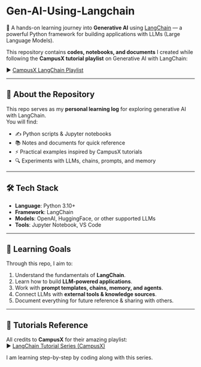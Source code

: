 # Gen-AI-Using-Langchain

🚀 A hands-on learning journey into **Generative AI** using [LangChain](https://www.langchain.com/) — a powerful Python framework for building applications with LLMs (Large Language Models).  

This repository contains **codes, notebooks, and documents** I created while following the **CampusX tutorial playlist** on Generative AI with LangChain: 

▶️ [CampusX LangChain Playlist](https://www.youtube.com/playlist?list=PLKnIA16_RmvaTbihpo4MtzVm4XOQa0ER0)

---

## 📌 About the Repository

This repo serves as my **personal learning log** for exploring generative AI with LangChain.  
You will find:
- ✍️ Python scripts & Jupyter notebooks  
- 📚 Notes and documents for quick reference  
- ⚡ Practical examples inspired by CampusX tutorials  
- 🔍 Experiments with LLMs, chains, prompts, and memory  

---

## 🛠️ Tech Stack

- **Language**: Python 3.10+  
- **Framework**: LangChain  
- **Models**: OpenAI, HuggingFace, or other supported LLMs  
- **Tools**: Jupyter Notebook, VS Code  

---

## 🎯 Learning Goals

Through this repo, I aim to:  
1. Understand the fundamentals of **LangChain**.  
2. Learn how to build **LLM-powered applications**.  
3. Work with **prompt templates, chains, memory, and agents**.  
4. Connect LLMs with **external tools & knowledge sources**.  
5. Document everything for future reference & sharing with others. 

---

## 📖 Tutorials Reference

All credits to **CampusX** for their amazing playlist:  
▶️ [LangChain Tutorial Series (CampusX)](https://www.youtube.com/playlist?list=PLKnIA16_RmvaTbihpo4MtzVm4XOQa0ER0)  

I am learning step-by-step by coding along with this series.  
